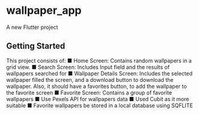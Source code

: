 # wallpaper_app

A new Flutter project

## Getting Started
This project consists of:
■ Home Screen: Contains random wallpapers in a grid view.
■ Search Screen: Includes Input field and the results of wallpapers
searched for
■ Wallpaper Details Screen: Includes the selected wallpaper filled the
screen, and a download button to download the wallpaper. Also, it
should have a favorites button, to add the wallpaper to the favorite
screen
■ Favorite Screen: Contains a group of favorite wallpapers
■ Use Pexels API for wallpapers data
■ Used Cubit as it more suitable
■ Favorite wallpapers be stored in a local database using SQFLITE